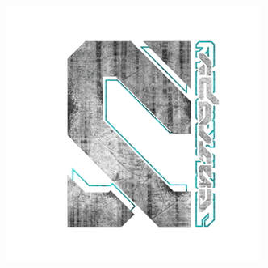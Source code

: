 ![alt text](https://github.com/ENTROPY-VR/public-assets/blob/main/Logos/ENTROPY_LOGO_FULL_DIRTY.png?raw=true)
